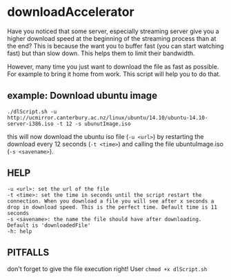 # downloadAccelerator
Have you noticed that some server, especially streaming server give you a higher download speed at the beginning of the streaming process than at the end? This is because the want you to buffer fast (you can start watching fast) but than slow down. This helps them to limit their bandwidth. 

However, many time you just want to download the file as fast as possible. For example to bring it home from work. This script will help you to do that.

## example: Download ubuntu image
```
./dlScript.sh -u http://ucmirror.canterbury.ac.nz/linux/ubuntu/14.10/ubuntu-14.10-server-i386.iso -t 12 -s ubunutImage.iso
```
this will now download the ubuntu iso file (`-u <url>`) by restarting the download every 12 seconds (`-t <time>`) and calling the file ubuntuImage.iso (`-s <savename>`).

## HELP
```
-u <url>: set the url of the file
-t <time>: set the time in seconds until the script restart the connection. When you download a file you will see after x seconds a drop in download speed. This is the perfect time. Default time is 11 seconds
-s <savename>: the name the file should have after downloading. Default is 'downloadedFile'
-h: help
```

## PITFALLS
don't forget to give the file execution right! User `chmod +x dlScript.sh`
